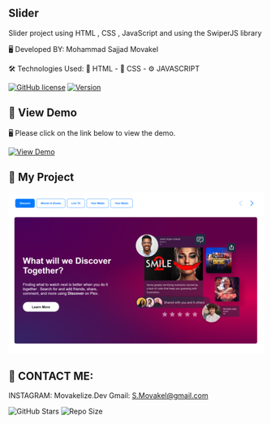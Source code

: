 ## Slider
Slider project using HTML , CSS , JavaScript and using the SwiperJS library

🖥️ Developed BY: Mohammad Sajjad Movakel

🛠️ Technologies Used: 📄 HTML - 🎨 CSS - ⚙️ JAVASCRIPT


[![GitHub license](https://img.shields.io/badge/License-MIT-blue.svg)](https://opensource.org/licenses/MIT)
[![Version](https://img.shields.io/badge/Version-1.0.0-brightgreen)]()

## 👀 View Demo
🖥️ Please click on the link below to view the demo.

[![View Demo](https://img.shields.io/badge/View-Demo-yellow?style=for-the-badge&logo=javascript)](https://s-movakel.github.io/Slider/)


## 🚀 My Project

<p align="center">
  <img src="https://github.com/s-movakel/Slider/raw/main/preview.png" alt="My Project" width="1200" />
</p>

## 📧 CONTACT ME:
INSTAGRAM: Movakelize.Dev
Gmail: S.Movakel@gmail.com

![GitHub Stars](https://img.shields.io/github/stars/s-movakel/Slider?style=for-the-badge)
![Repo Size](https://img.shields.io/github/repo-size/s-movakel/Slider?style=for-the-badge)
